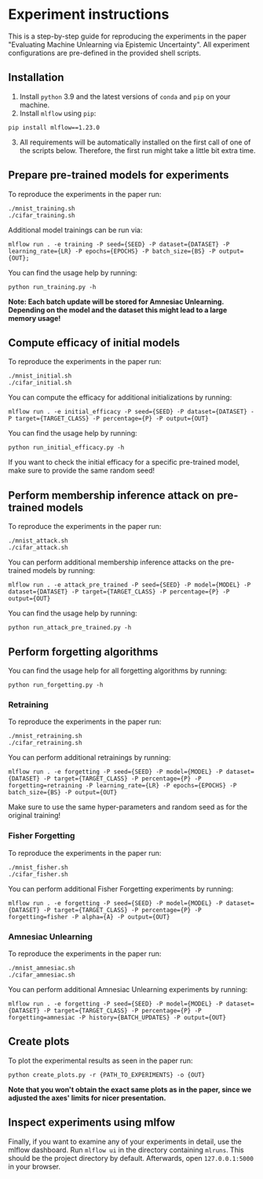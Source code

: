 # Experiment instructions
This is a step-by-step guide for reproducing the experiments in the paper
"Evaluating Machine Unlearning via Epistemic Uncertainty".
All experiment configurations are pre-defined in the provided shell scripts.

## Installation
1. Install `python` 3.9 and the latest versions of `conda` and `pip` on your machine.
2. Install `mlflow` using `pip`:
```
pip install mlflow==1.23.0
```
3. All requirements will be automatically installed on the first call of one of the scripts below. 
Therefore, the first run might take a little bit extra time.

## Prepare pre-trained models for experiments
To reproduce the experiments in the paper run:
```
./mnist_training.sh
./cifar_training.sh
```

Additional model trainings can be run via:
```
mlflow run . -e training -P seed={SEED} -P dataset={DATASET} -P learning_rate={LR} -P epochs={EPOCHS} -P batch_size={BS} -P output={OUT};
```
You can find the usage help by running:
```
python run_training.py -h
```

**Note: Each batch update will be stored for Amnesiac Unlearning. Depending on the model and the dataset this might lead to a large memory usage!**

## Compute efficacy of initial models
To reproduce the experiments in the paper run:
```
./mnist_initial.sh
./cifar_initial.sh
```

You can compute the efficacy for additional initializations by running:
```
mlflow run . -e initial_efficacy -P seed={SEED} -P dataset={DATASET} -P target={TARGET_CLASS} -P percentage={P} -P output={OUT}
```

You can find the usage help by running:
```
python run_initial_efficacy.py -h
```
If you want to check the initial efficacy for a specific pre-trained model, make sure to provide the same random seed!

## Perform membership inference attack on pre-trained models
To reproduce the experiments in the paper run:
```
./mnist_attack.sh
./cifar_attack.sh
```

You can perform additional membership inference attacks on the pre-trained models by running:
```
mlflow run . -e attack_pre_trained -P seed={SEED} -P model={MODEL} -P dataset={DATASET} -P target={TARGET_CLASS} -P percentage={P} -P output={OUT}
```

You can find the usage help by running:
```
python run_attack_pre_trained.py -h
```

## Perform forgetting algorithms
You can find the usage help for all forgetting algorithms by running:
```
python run_forgetting.py -h
```

### Retraining
To reproduce the experiments in the paper run:
```
./mnist_retraining.sh
./cifar_retraining.sh
```

You can perform additional retrainings by running:
```
mlflow run . -e forgetting -P seed={SEED} -P model={MODEL} -P dataset={DATASET} -P target={TARGET_CLASS} -P percentage={P} -P forgetting=retraining -P learning_rate={LR} -P epochs={EPOCHS} -P batch_size={BS} -P output={OUT}
```
Make sure to use the same hyper-parameters and random seed as for the original training!


### Fisher Forgetting
To reproduce the experiments in the paper run:
```
./mnist_fisher.sh
./cifar_fisher.sh
```

You can perform additional Fisher Forgetting experiments by running:
```
mlflow run . -e forgetting -P seed={SEED} -P model={MODEL} -P dataset={DATASET} -P target={TARGET_CLASS} -P percentage={P} -P forgetting=fisher -P alpha={A} -P output={OUT}
```

### Amnesiac Unlearning
To reproduce the experiments in the paper run:
```
./mnist_amnesiac.sh
./cifar_amnesiac.sh
```

You can perform additional Amnesiac Unlearning experiments by running:
```
mlflow run . -e forgetting -P seed={SEED} -P model={MODEL} -P dataset={DATASET} -P target={TARGET_CLASS} -P percentage={P} -P forgetting=amnesiac -P history={BATCH_UPDATES} -P output={OUT}
```

## Create plots
To plot the experimental results as seen in the paper run:
```
python create_plots.py -r {PATH_TO_EXPERIMENTS} -o {OUT}
```
**Note that you won't obtain the exact same plots as in the paper, since we adjusted the axes' limits for nicer presentation.**

## Inspect experiments using mlfow
Finally, if you want to examine any of your experiments in detail, use the mlflow dashboard. Run `mlflow ui`
in the directory containing `mlruns`. This should be the project directory by default. Afterwards, open `127.0.0.1:5000` in your browser.